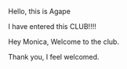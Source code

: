 Hello, this is Agape

I have entered this CLUB!!!!

Hey Monica, Welcome to the club.

Thank you, I feel welcomed.
